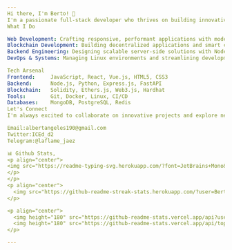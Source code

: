 ```yaml
---
Hi there, I'm Berto! 👋
I'm a passionate full-stack developer who thrives on building innovative solutions and pushing the boundaries of what's possible with code. My journey spans across web development, blockchain technology, and system administration, always with an eye toward creating meaningful impact through technology.
What I Do

Web Development: Crafting responsive, performant applications with modern JavaScript frameworks
Blockchain Development: Building decentralized applications and smart contracts on Ethereum
Backend Engineering: Designing scalable server-side solutions with Node.js and Python
DevOps & Systems: Managing Linux environments and streamlining development workflows

Tech Arsenal
Frontend:     JavaScript, React, Vue.js, HTML5, CSS3
Backend:      Node.js, Python, Express.js, FastAPI
Blockchain:   Solidity, Ethers.js, Web3.js, Hardhat
Tools:        Git, Docker, Linux, CI/CD
Databases:    MongoDB, PostgreSQL, Redis
Let's Connect
I'm always excited to collaborate on innovative projects and explore new technologies. Check out my repositories to see what I've been working on lately, and don't hesitate to reach out if you'd like to build something amazing together!

Email:albertangeles190@gmail.com
Twitter:ICEd_d2
Telegram:@laflame_jaez

📊 Github Stats,
<p align="center">
<img src="https://readme-typing-svg.herokuapp.com/?font=JetBrains+Mono&color=39FF14&pause=1000&center=true&vCenter=true&width=435&lines=Web3+Developer;ML+Engineer;Node+Infra+Specialist&background=00000000" />
</p>
</p>
<p align="center">
  <img src="https://github-readme-streak-stats.herokuapp.com/?user=Bertoo21&theme=tokyonight" alt="GitHub Streak"/>
</p>

<p align="center">
  <img height="180" src="https://github-readme-stats.vercel.app/api?username=Bertoo21&show_icons=true&theme=tokyonight" />
  <img height="180" src="https://github-readme-stats.vercel.app/api/top-langs?username=Bertoo21&layout=compact&theme=tokyonight" />
</p>

---
```

